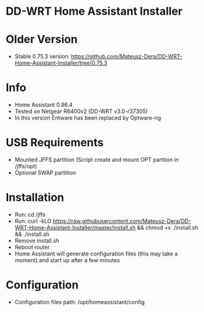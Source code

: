 # DD-WRT Home Assistant Installer

# Older Version
  - Stable 0.75.3 version: https://github.com/Mateusz-Dera/DD-WRT-Home-Assistant-Installer/tree/0.75.3
  
# Info
  - Home Assistant 0.86.4
  - Tested on Netgear R6400v2 (DD-WRT v3.0-r37305)
  - In this version Entware has been replaced by Optware-ng

# USB Requirements
 - Mounted JFFS partition (Script create and mount OPT parttion in /jffs/opt)
 - Optional SWAP partition

# Installation
 - Run: cd /jffs    
 - Run: curl -kLO https://raw.githubusercontent.com/Mateusz-Dera/DD-WRT-Home-Assistant-Installer/master/install.sh && chmod +x ./install.sh && ./install.sh
 - Remove install.sh
 - Reboot router
 - Home Assistant will generate configuration files (this may take a moment) and start up after a few minutes
 
# Configuration
 - Configuration files path: /opt/homeassistant/config
